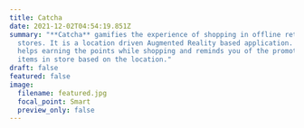 ```yaml
---
title: Catcha
date: 2021-12-02T04:54:19.851Z
summary: "**Catcha** gamifies the experience of shopping in offline retail
  stores. It is a location driven Augmented Reality based application. Catcha
  helps earning the points while shopping and reminds you of the promotions
  items in store based on the location."
draft: false
featured: false
image:
  filename: featured.jpg
  focal_point: Smart
  preview_only: false
---
```


